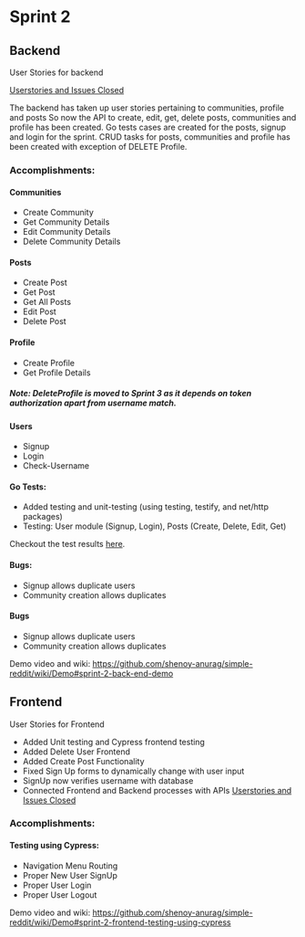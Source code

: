 # Sprint 2
## Backend
User Stories for backend

[Userstories and Issues Closed](https://github.com/shenoy-anurag/simple-reddit/issues?q=is%3Aissue+is%3Aclosed+label%3Asprint2+label%3A%22User+Stories+-+BE%22)

The backend has taken up user stories pertaining to communities, profile and posts
So now the API to create, edit, get, delete posts, communities and profile has been created. Go tests cases are created for the posts, signup and login for the sprint.
CRUD tasks for posts, communities and profile has been created with exception of DELETE Profile.

### Accomplishments:

#### Communities
- Create Community
- Get Community Details
- Edit Community Details
- Delete Community Details

#### Posts
- Create Post
- Get Post
- Get All Posts
- Edit Post
- Delete Post

#### Profile
- Create Profile
- Get Profile Details
##### Note: DeleteProfile is moved to Sprint 3 as it depends on token authorization apart from username match.

#### Users
- Signup
- Login
- Check-Username

#### Go Tests:
- Added testing and unit-testing (using testing, testify, and net/http packages)
- Testing: User module (Signup, Login), Posts (Create, Delete, Edit, Get)

Checkout the test results [here](https://github.com/shenoy-anurag/simple-reddit/wiki/Demo#testing).

#### Bugs:
- Signup allows duplicate users
- Community creation allows duplicates


#### Bugs
- Signup allows duplicate users
- Community creation allows duplicates

Demo video and wiki: <https://github.com/shenoy-anurag/simple-reddit/wiki/Demo#sprint-2-back-end-demo>

## Frontend
User Stories for Frontend
- Added Unit testing and Cypress frontend testing
- Added Delete User Frontend
- Added Create Post Functionality
- Fixed Sign Up forms to dynamically change with user input
- SignUp now verifies username with database
- Connected Frontend and Backend processes with APIs
[Userstories and Issues Closed](https://github.com/shenoy-anurag/simple-reddit/issues?q=is%3Aissue+is%3Aclosed+label%3Asprint2+label%3A%22User+Stories+-+FE%22)

### Accomplishments:


#### Testing using Cypress:
- Navigation Menu Routing
- Proper New User SignUp
- Proper User Login
- Proper User Logout

Demo video and wiki: <https://github.com/shenoy-anurag/simple-reddit/wiki/Demo#sprint-2-frontend-testing-using-cypress>
